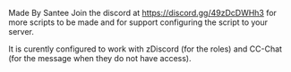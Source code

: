 Made By Santee
Join the discord at https://discord.gg/49zDcDWHh3 for more scripts to be made and for support configuring the script to your server.

It is curently configured to work with zDiscord (for the roles) and CC-Chat (for the message when they do not have access).
